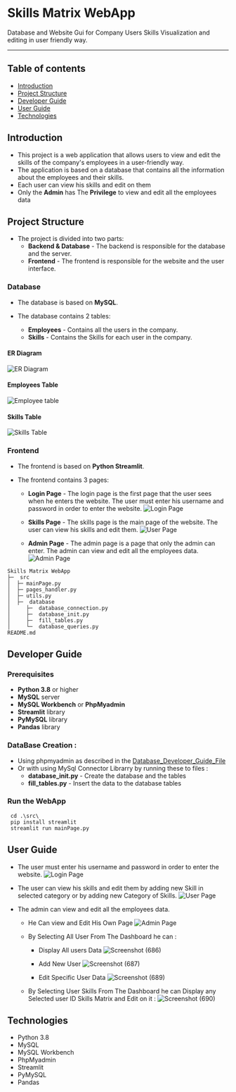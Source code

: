 # Skills Matrix WebApp
Database and Website Gui for Company Users Skills Visualization and editing in user friendly way.
***
## Table of contents
* [Introduction](#introduction)
* [Project Structure](#project-structure)
* [Developer Guide](#developer_guide)
* [User Guide](#user_guide)
* [Technologies](#technologies)


## Introduction
- This project is a web application that allows users to view and edit the skills of the company's employees in a user-friendly way.
- The application is based on a database that contains all the information about the employees and their skills.
- Each user can view his skills and edit on them
- Only the **Admin** has The **Privilege** to view and edit all the employees data


## Project Structure

- The project is divided into two parts:
    - **Backend & Database** - The backend is responsible for the database and the server.
    - **Frontend** - The frontend is responsible for the website and the user interface.

### Database
- The database is based on **MySQL**.

- The database contains 2 tables:
    - **Employees** - Contains all the users in the company.
    - **Skills** - Contains the Skills for each user in the company.

#### ER Diagram

![ER Diagram](https://github.com/Omar-Saad-ELGharbawy/Skills_Matrix/assets/84602951/7320f725-4599-42f4-9166-c63f5d0031d1)

#### Employees Table

![Employee table](https://github.com/Omar-Saad-ELGharbawy/Skills_Matrix/assets/84602951/00cf1fcb-dc8e-4466-9edd-96ea725cbcfd)

#### Skills Table

![Skills Table](https://github.com/Omar-Saad-ELGharbawy/Skills_Matrix/assets/84602951/01b9fa8c-1f87-4bbc-95ad-7e2d9314e975)

### Frontend
- The frontend is based on **Python Streamlit**.

- The frontend contains 3 pages:
    - **Login Page** - The login page is the first page that the user sees when he enters the website. The user must enter his username and password in order to enter the website.
 ![Login Page](https://github.com/Omar-Saad-ELGharbawy/Skills_Matrix/assets/84602951/86b24d06-5d7f-42e4-849a-a64f076c29bd)

    - **Skills Page** - The skills page is the main page of the website. The user can view his skills and edit them.
![User Page](https://github.com/Omar-Saad-ELGharbawy/Skills_Matrix/assets/84602951/6b3810ba-9ecb-4d90-96e3-deaa1ff8de01)

    - **Admin Page** - The admin page is a page that only the admin can enter. The admin can view and edit all the employees data.
![Admin Page](https://github.com/Omar-Saad-ELGharbawy/Skills_Matrix/assets/84602951/ab37886e-30d7-44fd-9094-a9e04f36825b)

```
Skills Matrix WebApp
├─  src
│  ├─ mainPage.py
│  ├─ pages_handler.py
│  ├─ utils.py
│  ├─  database
│     ├─  database_connection.py
│     ├─  database_init.py
│     ├─  fill_tables.py
│     └─  database_queries.py
README.md
```

## Developer Guide

### Prerequisites
- **Python 3.8** or higher
- **MySQL** server
- **MySQL Workbench** or **PhpMyadmin**
- **Streamlit** library
- **PyMySQL** library
- **Pandas** library

### DataBase Creation :
- Using phpmyadmin as described in the [Database_Developer_Guide_File](https://github.com/Omar-Saad-ELGharbawy/Skills_Matrix/blob/main/Files/Database%20Developer%20Guide.pdf) 
- Or with using MySql Connector Librarry by running these to files : 
    - **database_init.py** - Create the database and the tables
    - **fill_tables.py** - Insert the data to the database tables

### Run the WebApp
```shell
 cd .\src\
 pip install streamlit
 streamlit run mainPage.py
```

## User Guide
- The user must enter his username and password in order to enter the website.
![Login Page](https://github.com/Omar-Saad-ELGharbawy/Skills_Matrix/assets/84602951/861eabe5-5933-4083-852f-07c4c6cbf73d)

- The user can view his skills and edit them by adding new Skill in selected category or by adding new Category of Skills.
  ![User Page](https://github.com/Omar-Saad-ELGharbawy/Skills_Matrix/assets/84602951/50ffc378-7797-4f2c-9784-2476780c5b4b)

- The admin can view and edit all the employees data.
    - He Can view and Edit His Own Page
![Admin Page](https://github.com/Omar-Saad-ELGharbawy/Skills_Matrix/assets/84602951/5a7640c4-10eb-442a-9d59-0043efa71f1a)
    - By Selecting All User From The Dashboard he can :
        - Display All users Data
          ![Screenshot (686)](https://github.com/Omar-Saad-ELGharbawy/Skills_Matrix/assets/84602951/27e95e49-85ed-44e1-a082-1ff9db795f90)

        - Add New User
          ![Screenshot (687)](https://github.com/Omar-Saad-ELGharbawy/Skills_Matrix/assets/84602951/a088fcc7-5f7a-4aae-bf4a-2a5f866c3f69)

        - Edit Specific User Data
          ![Screenshot (689)](https://github.com/Omar-Saad-ELGharbawy/Skills_Matrix/assets/84602951/f7eaa819-0783-4437-b50e-6af8074d2d17)

    - By Selecting User Skills From The Dashboard he can Display any Selected user ID Skills Matrix and Edit on it  :
    ![Screenshot (690)](https://github.com/Omar-Saad-ELGharbawy/Skills_Matrix/assets/84602951/95f67417-4c9d-43b0-8ca0-d6add3d974c4)


## Technologies
- Python 3.8
- MySQL
- MySQL Workbench
- PhpMyadmin
- Streamlit
- PyMySQL
- Pandas
